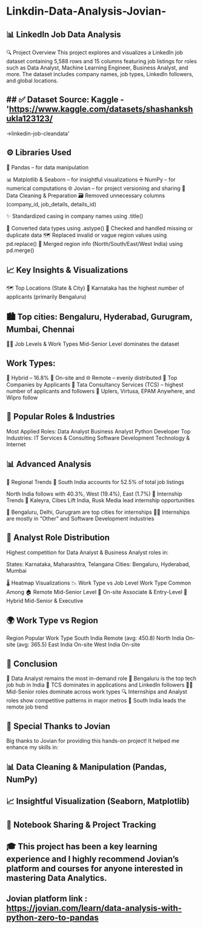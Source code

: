 # Linkdin-Data-Analysis-Jovian-

## 📊 LinkedIn Job Data Analysis
🔍 Project Overview
This project explores and visualizes a LinkedIn job dataset containing 5,588 rows and 15 columns featuring job listings for roles such as Data Analyst, Machine Learning Engineer, Business Analyst, and more.
The dataset includes company names, job types, LinkedIn followers, and global locations.

## ## ✅ Dataset Source: Kaggle -  'https://www.kaggle.com/datasets/shashankshukla123123/
 →linkedin-job-cleandata'

## ⚙️ Libraries Used
🐼 Pandas – for data manipulation

📊 Matplotlib & Seaborn – for insightful visualizations
➗ NumPy – for numerical computations
🌐 Jovian – for project versioning and sharing
🧹 Data Cleaning & Preparation
🗃️ Removed unnecessary columns (company_id, job_details, details_id)

✨ Standardized casing in company names using .title()

🔁 Converted data types using .astype()
🧽 Checked and handled missing or duplicate data
🗺️ Replaced invalid or vague region values using pd.replace()
🔀 Merged region info (North/South/East/West India) using pd.merge()

## 📈 Key Insights & Visualizations
🗺️ Top Locations (State & City)
📍 Karnataka has the highest number of applicants (primarily Bengaluru)

## 🏙️ Top cities: Bengaluru, Hyderabad, Gurugram, Mumbai, Chennai

👩‍💼 Job Levels & Work Types
Mid-Senior Level dominates the dataset

## Work Types:

🔄 Hybrid – 16.8%
🏢 On-site and 🌐 Remote – evenly distributed
🏢 Top Companies by Applicants
🥇 Tata Consultancy Services (TCS) – highest number of applicants and followers
🥈 Uplers, Virtusa, EPAM Anywhere, and Wipro follow

## 🧠 Popular Roles & Industries
Most Applied Roles:
Data Analyst
Business Analyst
Python Developer
Top Industries:
IT Services & Consulting
Software Development
Technology & Internet

## 📊 Advanced Analysis
📌 Regional Trends
🧭 South India accounts for 52.5% of total job listings

North India follows with 40.3%, West (19.4%), East (1.7%)
🔎 Internship Trends
🏢 Kaleyra, Cibes Lift India, Rusk Media lead internship opportunities

📍 Bengaluru, Delhi, Gurugram are top cities for internships
👨‍🎓 Internships are mostly in “Other” and Software Development industries

## 💼 Analyst Role Distribution
Highest competition for Data Analyst & Business Analyst roles in:

States: Karnataka, Maharashtra, Telangana
Cities: Bengaluru, Hyderabad, Mumbai

🌡️ Heatmap Visualizations
📉 Work Type vs Job Level
Work Type	Common Among
🏠 Remote	Mid-Senior Level
🏢 On-site	Associate & Entry-Level
🔄 Hybrid	Mid-Senior & Executive

## 🌍 Work Type vs Region
Region	Popular Work Type
South India	Remote (avg: 450.8)
North India	On-site (avg: 365.5)
East India	On-site
West India	On-site

## 📍 Conclusion
🔹 Data Analyst remains the most in-demand role
🌆 Bengaluru is the top tech job hub in India
🏢 TCS dominates in applications and LinkedIn followers
🧑‍💻 Mid-Senior roles dominate across work types
🔍 Internships and Analyst roles show competitive patterns in major metros
🧭 South India leads the remote job trend

## 🙏 Special Thanks to Jovian
Big thanks to Jovian for providing this hands-on project!
It helped me enhance my skills in:

## 📊 Data Cleaning & Manipulation (Pandas, NumPy)

## 📈 Insightful Visualization (Seaborn, Matplotlib)

## 📁 Notebook Sharing & Project Tracking

## 🎓 This project has been a key learning experience and I highly recommend Jovian’s platform and courses for anyone interested in mastering Data Analytics.

## Jovian platform link : https://jovian.com/learn/data-analysis-with-python-zero-to-pandas

